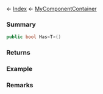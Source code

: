 ← [Index](Api-Index) ← [MyComponentContainer](VRage.Game.Components.MyComponentContainer)

### Summary

```csharp
public bool Has<T>()
```

### Returns

### Example

### Remarks

